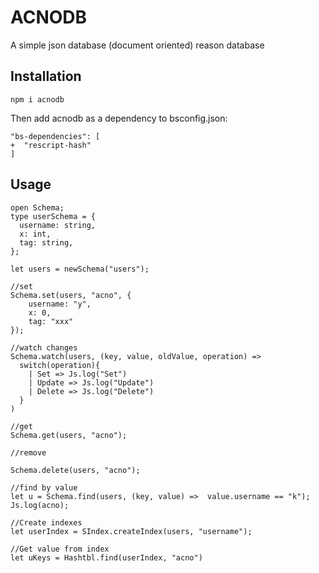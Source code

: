# ACNODB

A simple json database (document oriented) reason database

## Installation

```
npm i acnodb
```

Then add acnodb as a dependency to bsconfig.json:

```
"bs-dependencies": [
+  "rescript-hash"
]
```

## Usage
```re
open Schema;
type userSchema = {
  username: string,
  x: int,
  tag: string,
};

let users = newSchema("users");

//set
Schema.set(users, "acno", {
    username: "y",
    x: 0,
    tag: "xxx"
});

//watch changes
Schema.watch(users, (key, value, oldValue, operation) => 
  switch(operation){
    | Set => Js.log("Set")
    | Update => Js.log("Update")
    | Delete => Js.log("Delete")
  }
)

//get
Schema.get(users, "acno");

//remove

Schema.delete(users, "acno");

//find by value
let u = Schema.find(users, (key, value) =>  value.username == "k");
Js.log(acno);

//Create indexes
let userIndex = SIndex.createIndex(users, "username");

//Get value from index
let uKeys = Hashtbl.find(userIndex, "acno")

```